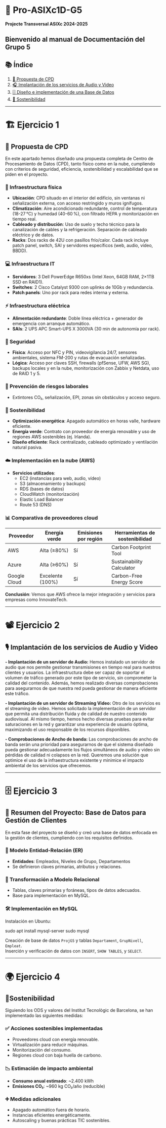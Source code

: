 
# 🚀 Pro-ASIXc1D-G5  
**Projecte Transversal ASIXc 2024-2025**

Bienvenido al manual de Documentación del Grupo 5  
---

## 📚 Índice
1. [🧠 Propuesta de CPD](#️-ejercicio-1)  
2. [🎧 Implantación de los servicios de Audio y Video](#️-ejercicio-2)  
3. [🗄️ Diseño e implementación de una Base de Datos](#️-ejercicio-3)  
4. [🌱 Sostenibilidad](#️-ejercicio-4)  

---
<!-- Ejercicio 1 -->
# 🏗️ Ejercicio 1  
## 🧠 Propuesta de CPD

En este apartado hemos diseñado una propuesta completa de Centro de Procesamiento de Datos (CPD), tanto físico como en la nube, cumpliendo con criterios de seguridad, eficiencia, sostenibilidad y escalabilidad que se piden en el proyecto.

### 🏢 Infraestructura física

- **Ubicación**: CPD situado en el interior del edificio, sin ventanas ni señalización externa, con acceso restringido y muros ignífugos.
- **Climatización**: Aire acondicionado redundante, control de temperatura (18-27 °C) y humedad (40-60 %), con filtrado HEPA y monitorización en tiempo real.
- **Cableado y distribución**: Uso de suelo y techo técnico para la canalización de cables y la refrigeración. Separación de cableado eléctrico y de datos.
- **Racks**: Dos racks de 42U con pasillos frío/calor. Cada rack incluye patch panel, switch, SAI y servidores específicos (web, audio, vídeo, BBDD).

### 💻 Infraestructura IT

- **Servidores**: 3 Dell PowerEdge R650xs (Intel Xeon, 64GB RAM, 2×1TB SSD en RAID1).
- **Switches**: 2 Cisco Catalyst 9300 con uplinks de 10Gb y redundancia.
- **Patch panels**: Uno por rack para redes interna y externa.

### ⚡ Infraestructura eléctrica

- **Alimentación redundante**: Doble línea eléctrica + generador de emergencia con arranque automático.
- **SAIs**: 2 UPS APC Smart-UPS X 3000VA (30 min de autonomía por rack).

### 🔐 Seguridad

- **Física**: Acceso por NFC y PIN, videovigilancia 24/7, sensores ambientales, sistema FM-200 y rutas de evacuación señalizadas.
- **Lógica**: Acceso por claves SSH, firewalls (pfSense, UFW, AWS SG), backups locales y en la nube, monitorización con Zabbix y Netdata, uso de RAID 1 y 5.

### 🦺 Prevención de riesgos laborales

- Extintores CO₂, señalización, EPI, zonas sin obstáculos y acceso seguro.

### 🌿 Sostenibilidad

- **Optimización energética**: Apagado automático en horas valle, hardware eficiente.
- **Energía verde**: Contrato con proveedor de energía renovable y uso de regiones AWS sostenibles (ej. Irlanda).
- **Diseño eficiente**: Rack centralizado, cableado optimizado y ventilación natural pasiva.

### ☁️ Implementación en la nube (AWS)

- **Servicios utilizados**:
  - EC2 (instancias para web, audio, vídeo)
  - S3 (almacenamiento y backups)
  - RDS (bases de datos)
  - CloudWatch (monitorización)
  - Elastic Load Balancer
  - Route 53 (DNS)

### 📊 Comparativa de proveedores cloud

| Proveedor     | Energía verde | Emisiones por región | Herramientas de sostenibilidad              |
|---------------|---------------|-----------------------|--------------------------------------------|
| AWS           | Alta (≥80%)   | Sí                    | Carbon Footprint Tool                      |
| Azure         | Alta (≥60%)   | Sí                    | Sustainability Calculator                  |
| Google Cloud  | Excelente (100%) | Sí                  | Carbon-Free Energy Score                  |

**Conclusión**: Vemos que AWS ofrece la mejor integración y servicios para empresas como InnovateTech.

---
<!-- Ejercicio 2 -->
# 📽️ Ejercicio 2  
## 🎙️ Implantación de los servicios de Audio y Video

**- Implantación de un servidor de Audio:** Hemos instalado un servidor de audio que nos permite gestionar transmisiones en tiempo real para nuestros clientes y usuarios. La infraestructura debe ser capaz de soportar el volumen de tráfico generado por este tipo de servicio, sin comprometer la calidad del contenido. Además, hemos realizado diversas comprobaciones para asegurarnos de que nuestra red pueda gestionar de manera eficiente este tráfico.


**- Implantación de un servidor de Streaming Video:** Otro de los servicios es el streaming de video. Hemos solicitado la implementación de un servidor que permita una distribución fluida y de calidad de nuestro contenido audiovisual. Al mismo tiempo, hemos hecho diversas pruebas para evitar saturaciones en la red y garantizar una experiencia de usuario óptima, maximizando el uso responsable de los recursos disponibles.


**- Comprobaciones de Ancho de banda:** Las comprobaciones de ancho de banda serán una prioridad para asegurarnos de que el sistema diseñado pueda gestionar adecuadamente los flujos simultáneos de audio y video sin pérdidas de calidad ni colapsos en la red. Queremos una solución que optimice el uso de la infraestructura existente y minimice el impacto ambiental de los servicios que ofrecemos.


---
<!-- Ejercicio 3 -->
# 🗄️ Ejercicio 3  
## 🧾 Resumen del Proyecto: Base de Datos para Gestión de Clientes

En esta fase del proyecto se diseñó y creó una base de datos enfocada en la gestión de clientes, cumpliendo con los requisitos definidos.

### 🧩 Modelo Entidad-Relación (ER)

- **Entidades**: Empleados, Niveles de Grupo, Departamentos
- Se definieron claves primarias, atributos y relaciones.

### 🔄 Transformación a Modelo Relacional

- Tablas, claves primarias y foráneas, tipos de datos adecuados.
- Base para implementación en MySQL.

### 🛠️ Implementación en MySQL

Instalación en Ubuntu:

sudo apt install mysql-server
sudo mysql

Creación de base de datos `ProjG5` y tablas `Departament`, `GrupNivell`, `Empleat`.  
Inserción y verificación de datos con `INSERT`, `SHOW TABLES`, y `SELECT`.

---
<!-- Ejercicio 4 -->
# 🌍 Ejercicio 4
## 🌱Sostenibilidad



Siguiendo los ODS y valores del Institut Tecnològic de Barcelona, se han implementado las siguientes medidas:

### ✅ Acciones sostenibles implementadas

- Proveedores cloud con energía renovable.
- Virtualización para reducir máquinas.
- Monitorización del consumo.
- Regiones cloud con baja huella de carbono.

### 📉 Estimación de impacto ambiental

- **Consumo anual estimado**: ~2.400 kWh
- **Emisiones CO₂**: ~960 kg CO₂/año (reducible)

### ➕ Medidas adicionales

- Apagado automático fuera de horario.
- Instancias eficientes energéticamente.
- Autoscaling y buenas prácticas TIC sostenibles.
